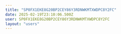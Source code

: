 ```yaml
---
title: "SP0FX1EKE8G20BP2CEY86Y3RDNWKMTXWDPC8Y2FC"
date: 2025-02-19T23:10:06.500Z
user: SP0FX1EKE8G20BP2CEY86Y3RDNWKMTXWDPC8Y2FC
layout: "users"
---
```

    
